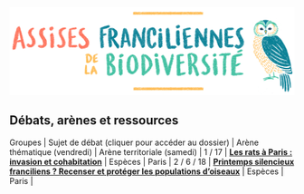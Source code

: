 ![Assises Franciliennes de la Biodiversité](media/Titre_AssisesBiodiversiteChouette.jpg)


## Débats, arènes et ressources

Groupes | Sujet de débat (cliquer pour accéder au dossier) | Arène thématique (vendredi) | Arène territoriale (samedi) |
1 / 17 | [**Les rats à Paris : invasion et cohabitation**]() | Espèces | Paris |
2 / 6 / 18 | [**Printemps silencieux franciliens ? Recenser et protéger les populations d’oiseaux**](resources/printemps-silencieux-franciliens.pdf) | Espèces | Paris |
